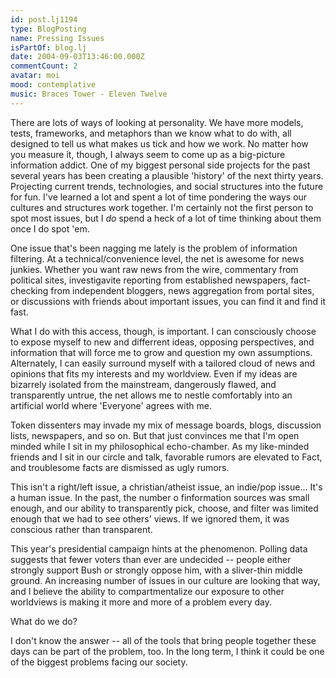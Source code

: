 ```yaml
---
id: post.lj1194
type: BlogPosting
name: Pressing Issues
isPartOf: blog.lj
date: 2004-09-03T13:46:00.000Z
commentCount: 2
avatar: moi
mood: contemplative
music: Braces Tower - Eleven Twelve
---
```

There are lots of ways of looking at personality. We have more models, tests, frameworks, and metaphors than we know what to do with, all designed to tell us what makes us tick and how we work. No matter how you measure it, though, I always seem to come up as a big-picture information addict. One of my biggest personal side projects for the past several years has been creating a plausible 'history' of the next thirty years. Projecting current trends, technologies, and social structures into the future for fun. I've learned a lot and spent a lot of time pondering the ways our cultures and structures work together. I'm certainly not the first person to spot most issues, but I *do* spend a heck of a lot of time thinking about them once I do spot 'em.

One issue that's been nagging me lately is the problem of information filtering. At a technical/convenience level, the net is awesome for news junkies. Whether you want raw news from the wire, commentary from political sites, investigavite reporting from established newspapers, fact-checking from independent bloggers, news aggregation from portal sites, or discussions with friends about important issues, you can find it and find it fast.

What I do with this access, though, is important. I can consciously choose to expose myself to new and differrent ideas, opposing perspectives, and information that will force me to grow and question my own assumptions. Alternately, I can easily surround myself with a tailored cloud of news and opinions that fits my interests and my worldview. Even if my ideas are bizarrely isolated from the mainstream, dangerously flawed, and transparently untrue, the net allows me to nestle comfortably into an artificial world where 'Everyone' agrees with me.

Token dissenters may invade my mix of message boards, blogs, discussion lists, newspapers, and so on. But that just convinces me that I'm open minded while I sit in my philosophical echo-chamber. As my like-minded friends and I sit in our circle and talk, favorable rumors are elevated to Fact, and troublesome facts are dismissed as ugly rumors.

This isn't a right/left issue, a christian/atheist issue, an indie/pop issue... It's a human issue. In the past, the number o finformation sources was small enough, and our ability to transparently pick, choose, and filter was limited enough that we had to see others' views. If we ignored them, it was conscious rather than transparent.

This year's presidential campaign hints at the phenomenon. Polling data suggests that fewer voters than ever are undecided -- people either strongly support Bush or strongly oppose him, with a sliver-thin middle ground. An increasing number of issues in our culture are looking that way, and I believe the ability to compartmentalize our exposure to other worldviews is making it more and more of a problem every day.

What do we do?

I don't know the answer -- all of the tools that bring people together these days can be part of the problem, too. In the long term, I think it could be one of the biggest problems facing our society.
